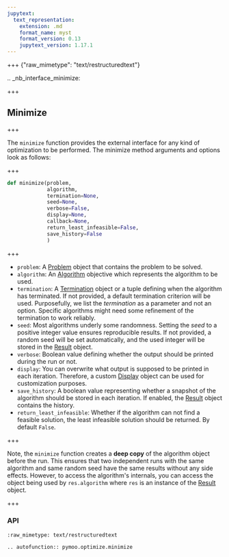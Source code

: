 ```yaml
---
jupytext:
  text_representation:
    extension: .md
    format_name: myst
    format_version: 0.13
    jupytext_version: 1.17.1
---
```


+++ {"raw_mimetype": "text/restructuredtext"}

.. _nb_interface_minimize:

+++

## Minimize


+++

The `minimize` function provides the external interface for any kind of optimization to be performed. The minimize method arguments and options look as follows:

+++

```python
def minimize(problem,
             algorithm,
             termination=None,
             seed=None,
             verbose=False,
             display=None,
             callback=None,
             return_least_infeasible=False,
             save_history=False
             )
```

+++

- `problem`: A [Problem](../problems/index.ipynb)  object that contains the problem to be solved.
- `algorithm`: An [Algorithm](../algorithms/index.ipynb) objective which represents the algorithm to be used.
- `termination`: A [Termination](termination.ipynb) object or a tuple defining when the algorithm has terminated. If not provided, a default termination criterion will be used. Purposefully, we list the *termination* as a parameter and not an option. Specific algorithms might need some refinement of the termination to work reliably. 
- `seed`: Most algorithms underly some randomness. Setting the *seed* to a positive integer value ensures reproducible results. If not provided, a random seed will be set automatically, and the used integer will be stored in the [Result](result.ipynb) object.
- `verbose`: Boolean value defining whether the output should be printed during the run or not.
- `display`: You can overwrite what output is supposed to be printed in each iteration. Therefore, a custom [Display](display.ipynb) object can be used for customization purposes. 
- `save_history`: A boolean value representing whether a snapshot of the algorithm should be stored in each iteration. If enabled, the [Result](result.ipynb) object contains the history.
- `return_least_infeasible`: Whether if the algorithm can not find a feasible solution, the least infeasible solution should be returned. By default `False`.

+++

Note, the `minimize` function creates a **deep copy** of the algorithm object before the run.
This ensures that two independent runs with the same algorithm and same random seed have the same results without any side effects. However, to access the algorithm's internals, you can access the object being used by `res.algorithm` where `res` is an instance of the [Result](result.ipynb) object.

+++

### API

```{raw-cell}
:raw_mimetype: text/restructuredtext

.. autofunction:: pymoo.optimize.minimize
```
